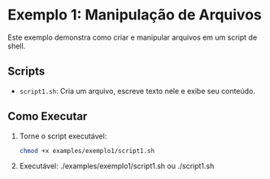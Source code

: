 # Exemplo 1: Manipulação de Arquivos

Este exemplo demonstra como criar e manipular arquivos em um script de shell.

## Scripts

- `script1.sh`: Cria um arquivo, escreve texto nele e exibe seu conteúdo.

## Como Executar

1. Torne o script executável:
   ```bash
   chmod +x examples/exemplo1/script1.sh

2. Executável:
   ./examples/exemplo1/script1.sh
   ou
   ./script1.sh 

